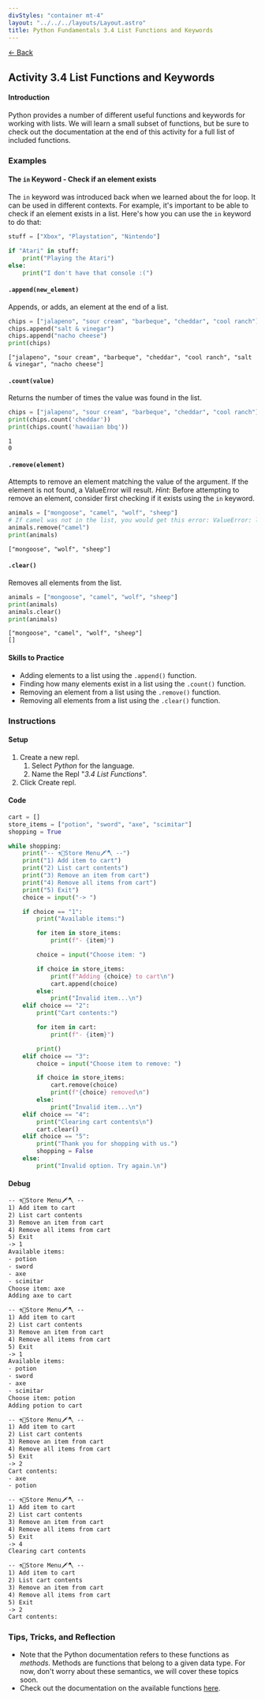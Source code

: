 ```yaml
---
divStyles: "container mt-4"
layout: "../../../layouts/Layout.astro"
title: Python Fundamentals 3.4 List Functions and Keywords
---
```


[← Back](/python-fundamentals/)

## Activity 3.4 List Functions and Keywords

#### Introduction

Python provides a number of different useful functions and keywords for working with lists. We will learn a small subset of functions, but be sure to check out the documentation at the end of this activity for a full list of included functions.

### Examples

#### The `in` Keyword - Check if an element exists

The `in` keyword was introduced back when we learned about the for loop. It can be used in different
contexts. For example, it's important to be able to check if an element exists in a list. Here's how you can use the `in` keyword to do that:

```python
stuff = ["Xbox", "Playstation", "Nintendo"]

if "Atari" in stuff:
    print("Playing the Atari")
else:
    print("I don't have that console :(")
```

#### `.append(new_element)`

Appends, or adds, an element at the end of a list.

```python
chips = ["jalapeno", "sour cream", "barbeque", "cheddar", "cool ranch"]
chips.append("salt & vinegar")
chips.append("nacho cheese")
print(chips)
```

```shell
["jalapeno", "sour cream", "barbeque", "cheddar", "cool ranch", "salt & vinegar", "nacho cheese"]
```

#### `.count(value)`

Returns the number of times the value was found in the list.

```python
chips = ["jalapeno", "sour cream", "barbeque", "cheddar", "cool ranch"]
print(chips.count('cheddar'))
print(chips.count('hawaiian bbq'))
```

```shell
1
0
```

#### `.remove(element)`

Attempts to remove an element matching the value of the argument. If the element is not found, a ValueError will result. _Hint_: Before attempting to remove an element, consider first checking if it exists using the `in` keyword.

```python
animals = ["mongoose", "camel", "wolf", "sheep"]
# If camel was not in the list, you would get this error: ValueError: list.remove(x): x not in list
animals.remove("camel")
print(animals)
```

```shell
["mongoose", "wolf", "sheep"]
```

#### `.clear()`

Removes all elements from the list.

```python
animals = ["mongoose", "camel", "wolf", "sheep"]
print(animals)
animals.clear()
print(animals)
```

```shell
["mongoose", "camel", "wolf", "sheep"]
[]
```

#### Skills to Practice

- Adding elements to a list using the `.append()` function.
- Finding how many elements exist in a list using the `.count()` function.
- Removing an element from a list using the `.remove()` function.
- Removing all elements from a list using the `.clear()` function.

### Instructions

#### Setup

1. Create a new repl.
   1. Select _Python_ for the language.
   2. Name the Repl "_3.4 List Functions_".
2. Click Create repl.

#### Code

```python
cart = []
store_items = ["potion", "sword", "axe", "scimitar"]
shopping = True

while shopping:
    print("-- ⚗️🧪Store Menu🗡️🪓 --")
    print("1) Add item to cart")
    print("2) List cart contents")
    print("3) Remove an item from cart")
    print("4) Remove all items from cart")
    print("5) Exit")
    choice = input("-> ")

    if choice == "1":
        print("Available items:")

        for item in store_items:
            print(f"- {item}")

        choice = input("Choose item: ")

        if choice in store_items:
            print(f"Adding {choice} to cart\n")
            cart.append(choice)
        else:
            print("Invalid item...\n")
    elif choice == "2":
        print("Cart contents:")

        for item in cart:
            print(f"- {item}")

        print()
    elif choice == "3":
        choice = input("Choose item to remove: ")

        if choice in store_items:
            cart.remove(choice)
            print(f"{choice} removed\n")
        else:
            print("Invalid item...\n")
    elif choice == "4":
        print("Clearing cart contents\n")
        cart.clear()
    elif choice == "5":
        print("Thank you for shopping with us.")
        shopping = False
    else:
        print("Invalid option. Try again.\n")
```

#### Debug

```txt
-- ⚗️🧪Store Menu🗡️🪓 --
1) Add item to cart
2) List cart contents
3) Remove an item from cart
4) Remove all items from cart
5) Exit
-> 1
Available items:
- potion
- sword
- axe
- scimitar
Choose item: axe
Adding axe to cart

-- ⚗️🧪Store Menu🗡️🪓 --
1) Add item to cart
2) List cart contents
3) Remove an item from cart
4) Remove all items from cart
5) Exit
-> 1
Available items:
- potion
- sword
- axe
- scimitar
Choose item: potion
Adding potion to cart

-- ⚗️🧪Store Menu🗡️🪓 --
1) Add item to cart
2) List cart contents
3) Remove an item from cart
4) Remove all items from cart
5) Exit
-> 2
Cart contents:
- axe
- potion

-- ⚗️🧪Store Menu🗡️🪓 --
1) Add item to cart
2) List cart contents
3) Remove an item from cart
4) Remove all items from cart
5) Exit
-> 4
Clearing cart contents

-- ⚗️🧪Store Menu🗡️🪓 --
1) Add item to cart
2) List cart contents
3) Remove an item from cart
4) Remove all items from cart
5) Exit
-> 2
Cart contents:
```

### Tips, Tricks, and Reflection

- Note that the Python documentation refers to these functions as _methods_. Methods are functions that belong to a given data type. For now, don't worry about these semantics, we will cover these topics soon.
- Check out the documentation on the available functions [here](https://docs.python.org/3/tutorial/datastructures.html).

